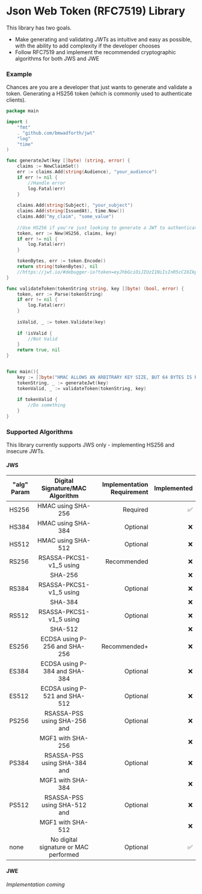 # Json Web Token (RFC7519) Library

This library has two goals.
* Make generating and validating _JWTs_ as intuitive and easy as possible, with the ability to add complexity if the developer chooses
* Follow RFC7519 and implement the recommended cryptographic algorithms for both JWS and JWE

### Example
Chances are you are a developer that just wants to generate and validate a token.
Generating a HS256 token (which is commonly used to authenticate clients).

```go
package main

import (
    "fmt"
    . "github.com/bmwadforth/jwt"
    "log"
    "time"
)

func generateJwt(key []byte) (string, error) {
    claims := NewClaimSet()
    err := claims.Add(string(Audience), "your_audience")
    if err != nil {
        //Handle error
        log.Fatal(err)
    }
 
    claims.Add(string(Subject), "your_subject")
    claims.Add(string(IssuedAt), time.Now())
    claims.Add("my_claim", "some_value")
    
    //Use HS256 if you're just looking to generate a JWT to authenticate a client
    token, err := New(HS256, claims, key)
    if err != nil {
        log.Fatal(err)
    }

    tokenBytes, err := token.Encode()
    return string(tokenBytes), nil
    //https://jwt.io/#debugger-io?token=eyJhbGciOiJIUzI1NiIsInR5cCI6IkpXVCJ9.eyJhdWQiOiJ5b3VyX2F1ZGllbmNlIiwiaWF0IjoiMjAyMC0wMS0wMlQxOToyNDoxOS4wMTYzOTUrMTE6MDAiLCJteV9jbGFpbSI6InNvbWVfdmFsdWUiLCJzdWIiOiJ5b3VyX3N1YmplY3QifQ.vjNqqbMxyh86m9vB7XiCqVRq8Xmxi9858WwrIFoagzo
}

func validateToken(tokenString string, key []byte) (bool, error) {
    token, err := Parse(tokenString)
	if err != nil {
		log.Fatal(err)
	}
    
    isValid, _ := token.Validate(key)
    
    if !isValid {
        //Not Valid
    }
    return true, nil
}


func main(){
    key := []byte("HMAC ALLOWS AN ARBITRARY KEY SIZE, BUT 64 BYTES IS RECOMMENDED")
    tokenString, _ := generateJwt(key)
    tokenValid, _ := validateToken(tokenString, key)
    
    if tokenValid {
        //Do something
    }
}
```


### Supported Algorithms
This library currently supports JWS only - implementing HS256 and insecure JWTs.


#### JWS
| "alg" Param        | Digital Signature/MAC Algorithm           | Implementation Requirement  | Implemented  |
| ------------- |:-------------:| -----:| -----:|
| HS256        | HMAC using SHA-256            | Required           | ✅ |
   | HS384        | HMAC using SHA-384            | Optional           |❌ |
   | HS512        | HMAC using SHA-512            | Optional           |❌ |
   | RS256        | RSASSA-PKCS1-v1_5 using       | Recommended        | ❌|
   |              | SHA-256                       |                    | ❌|
   | RS384        | RSASSA-PKCS1-v1_5 using       | Optional           | ❌|
   |              | SHA-384                       |                    | ❌|
   | RS512        | RSASSA-PKCS1-v1_5 using       | Optional           | ❌|
   |              | SHA-512                       |                    | ❌|
   | ES256        | ECDSA using P-256 and SHA-256 | Recommended+       | ❌|
   | ES384        | ECDSA using P-384 and SHA-384 | Optional           | ❌|
   | ES512        | ECDSA using P-521 and SHA-512 | Optional           | ❌|
   | PS256        | RSASSA-PSS using SHA-256 and  | Optional           | ❌|
   |              | MGF1 with SHA-256             |                    | ❌|
   | PS384        | RSASSA-PSS using SHA-384 and  | Optional           | ❌|
   |              | MGF1 with SHA-384             |                    | ❌|
   | PS512        | RSASSA-PSS using SHA-512 and  | Optional           | ❌|
   |              | MGF1 with SHA-512             |                    | ❌|
   | none         | No digital signature or MAC performed    | Optional           | ✅|
   
   
#### JWE
_Implementation coming_